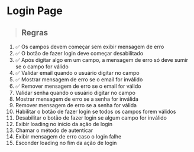 # Login Page

> ## Regras

1.  ✅ Os campos devem começar sem exibir mensagem de erro
2.  ✅ O botão de fazer login deve começar desabilitado
3.  ✅ Após digitar algo em um campo, a mensagem de erro só deve sumir se o campo for válido
4.  ✅ Validar email quando o usuário digitar no campo
5.  ✅ Mostrar mensagem de erro se o email for inválido
6.  ✅ Remover mensagem de erro se o email for válido
7.  Validar senha quando o usuário digitar no campo
8.  Mostrar mensagem de erro se a senha for inválida
9.  Remover mensagem de erro se a senha for válida
10. Habilitar o botão de fazer login se todos os campos forem válidos
11. Desabilitar o botão de fazer login se algum campo for inválido
12. Exibir loading no início da ação de login
13. Chamar o método de autenticar
14. Exibir mensagem de erro caso o login falhe
15. Esconder loading no fim da ação de login
